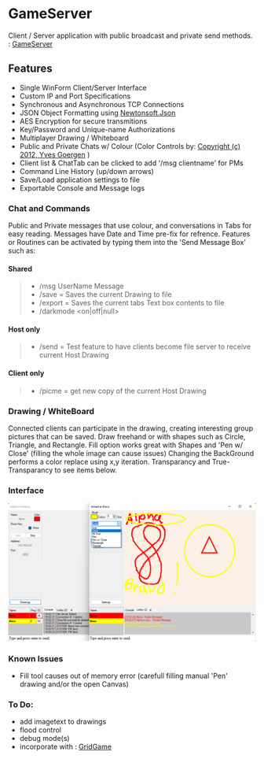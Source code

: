 # GameServer
Client / Server application with public broadcast and private send methods. : [GameServer](https://github.com/DSBash/GameServer)

## Features
* Single WinForm Client/Server Interface
* Custom IP and Port Specifications
* Synchronous and Asynchronous TCP Connections
* JSON Object Formatting using [Newtonsoft.Json](https://www.newtonsoft.com/)
* AES Encryption for secure transmitions
* Key/Password and Unique-name Authorizations
* Multiplayer Drawing / Whiteboard
* Public and Private Chats w/ Colour (Color Controls by: [Copyright (c) 2012, Yves Goergen](http://unclassified.software/) )
* Client list & ChatTab can be clicked to add '/msg clientname' for PMs
* Command Line History (up/down arrows)
* Save/Load application settings to file
* Exportable Console and Message logs

### Chat and Commands
Public and Private messages that use colour, and conversations in Tabs for easy reading. Messages have Date and Time pre-fix for refrence.
Features or Routines can be activated by typing them into the 'Send Message Box' such as:
#### Shared
>*  /msg UserName Message
>*  /save = Saves the current Drawing to file
>*  /export = Saves the current tabs Text box contents to file
>*  /darkmode <on|off|null>
#### Host only
>*  /send = Test feature to have clients become file server to receive current Host Drawing
#### Client only
>*  /picme = get new copy of the current Host Drawing

### Drawing / WhiteBoard
Connected clients can participate in the drawing, creating interesting group pictures that can be saved.
Draw freehand or with shapes such as Circle, Triangle, and Rectangle.
Fill option works great with Shapes and 'Pen w/ Close' (filling the whole image can cause issues)
Changing the BackGround performs a color replace using x,y iteration.
Transparancy and True-Transparancy to see items below.

### Interface
![PIC1](https://github.com/DSBash/GameServer/blob/master/Server/IMG/1.png?raw=true)


### Known Issues
- Fill tool causes out of memory error (carefull filling manual 'Pen' drawing and/or the open Canvas)

### To Do:
- add imagetext to drawings
- flood control
- debug mode(s)
- incorporate with : [GridGame](https://github.com/DSBash/GridGame)
